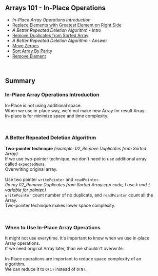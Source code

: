 Arrays 101 - In-Place Operations
---
- *In-Place Array Operations Introduction*
- [Replace Elements with Greatest Element on Right Side](https://github.com/woukl22/Leetcode/blob/main/Explore/Learn/Arrays%20101/In-Place%20Operations/01_Replace%20Elements%20with%20Greatest%20Element%20on%20Right%20Side.cpp)
- *A Better Repeated Deletion Algorithm - Intro*
- [Remove Duplicates from Sorted Array](https://github.com/woukl22/Leetcode/blob/main/Explore/Learn/Arrays%20101/In-Place%20Operations/02_Remove%20Duplicates%20from%20Sorted%20Array.cpp)
- *A Better Repeated Deletion Algorithm - Answer*
- [Move Zeroes](https://github.com/woukl22/Leetcode/blob/main/Explore/Learn/Arrays%20101/In-Place%20Operations/03_Move%20Zeroes.cpp)
- [Sort Array By Parity](https://github.com/woukl22/Leetcode/blob/main/Explore/Learn/Arrays%20101/In-Place%20Operations/04_Sort%20Array%20By%20Parity.cpp)
- [Remove Element](https://github.com/woukl22/Leetcode/blob/main/Explore/Learn/Arrays%20101/In-Place%20Operations/05_Remove%20Element.cpp)

<br>

Summary
---
### In-Place Array Operations Introduction
In-Place is not using additional space.<br>
When we use in-place way, we'd not make new Array for result Array.<br>
In-place is for minimize space and time complexity.<br>

<br>

### A Better Repeated Deletion Algorithm
**Two-pointer technique** *(example: 02_Remove Duplicates from Sorted Array)* <br>
If we use two-pointer technique, we don't need to use additional array called ```expectedNums```.<br>
Overwriting original array.<br><br>
Use two pointer ```writePointer``` and ```readPointer```.<br>
*(In my 02_Remove Duplicates from Sorted Array.cpp code, I use ```k``` and ```i``` variable for pointer.)*<br>
```writePointer``` count number of no duplicate, and ```readPointer``` count all the Array.<br>
Two-pointer technique makes lower space complexity.<br>

<br>

### When to Use In-Place Array Operations
It might not use everytime. It's important to know when we use in-place Array operations.<br>
If we need original Array later, than we shouldn't overwrite.<br>
<br>
In-Place operations are important to reduce space complexity of an algorithm.<br>
We can reduce it to ```O(1)``` instead of ```O(N)```.
